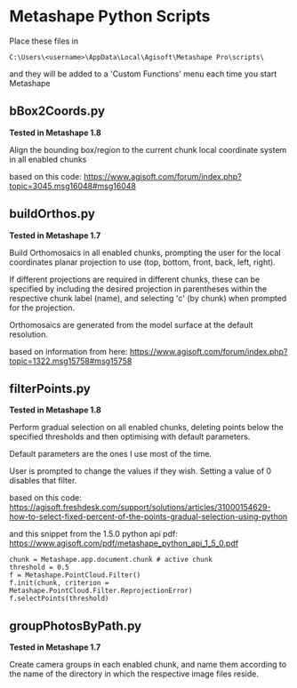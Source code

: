 # Metashape Python Scripts

Place these files in

    C:\Users\<username>\AppData\Local\Agisoft\Metashape Pro\scripts\
    
and they will be added to a 'Custom Functions' menu each time you start Metashape

## bBox2Coords.py

**Tested  in Metashape 1.8**

Align the bounding box/region to the current chunk local coordinate system in all enabled chunks

based on this code: https://www.agisoft.com/forum/index.php?topic=3045.msg16048#msg16048


## buildOrthos.py

**Tested in Metashape 1.7**

Build Orthomosaics in all enabled chunks, prompting the user for the local coordinates planar projection to use (top, bottom, front, back, left, right).

If different projections are required in different chunks, these can be specified by including the desired projection in parentheses within the respective chunk label (name), and selecting 'c' (by chunk) when prompted for the projection.

Orthomosaics are generated from the model surface at the default resolution.

based on information from here: https://www.agisoft.com/forum/index.php?topic=1322.msg15758#msg15758


## filterPoints.py

**Tested in Metashape 1.8**

Perform gradual selection on all enabled chunks, deleting points below the specified thresholds and then optimising with default parameters.

Default parameters are the ones I use most of the time.

User is prompted to change the values if they wish. Setting a value of 0 disables that filter.

based on this code: https://agisoft.freshdesk.com/support/solutions/articles/31000154629-how-to-select-fixed-percent-of-the-points-gradual-selection-using-python

and this snippet from the 1.5.0 python api pdf: https://www.agisoft.com/pdf/metashape_python_api_1_5_0.pdf

    chunk = Metashape.app.document.chunk # active chunk
    threshold = 0.5
    f = Metashape.PointCloud.Filter()
    f.init(chunk, criterion = Metashape.PointCloud.Filter.ReprojectionError)
    f.selectPoints(threshold)


## groupPhotosByPath.py

**Tested in Metashape 1.7**

Create camera groups in each enabled chunk, and name them according to the name of the directory in which the respective image files reside.
